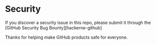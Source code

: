 # Security

If you discover a security issue in this repo, please submit it through the
[GitHub Security Bug Bounty][hackerne-github]

Thanks for helping make GitHub products safe for everyone.

[hackerone-github]: https://hackerone.com/github
